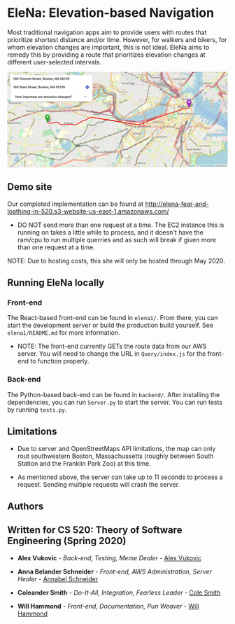 # EleNa: Elevation-based Navigation

Most traditional navigation apps aim to provide users with routes that prioritize shortest distance and/or time. However, for walkers and bikers, for whom elevation changes are important, this is not ideal. EleNa aims to remedy this by providing a route that prioritizes elevation changes at different user-selected intervals.

![Picture of EleNa application](EleNa_application.PNG)

## Demo site

Our completed implementation can be found at http://elena-fear-and-loathing-in-520.s3-website-us-east-1.amazonaws.com/

- DO NOT send more than one request at a time. The EC2 instance this is running on takes a little while to process, and it doesn't have the ram/cpu to run multiple querries and as such will break if given more than one request at a time.

NOTE: Due to hosting costs, this site will only be hosted through May 2020.

## Running EleNa locally

### Front-end

The React-based front-end can be found in `elena1/`. From there, you can start the development server or build the production build yourself. See `elena1/README.md` for more information.

- NOTE: The front-end currently GETs the route data from our AWS server. You will need to change the URL in `Query/index.js` for the front-end to function properly.

### Back-end

The Python-based back-end can be found in `backend/`. After installing the dependencies, you can run `Server.py` to start the server. You can run tests by running `tests.py`.

## Limitations

- Due to server and OpenStreetMaps API limitations, the map can only rout southwestern Boston, Massachussetts (roughly between South Station and the Franklin Park Zoo) at this time.

- As mentioned above, the server can take up to 11 seconds to process a request. Sending multiple requests will crash the server.

## Authors

## Written for CS 520: Theory of Software Engineering (Spring 2020)

- **Alex Vukovic** - *Back-end, Testing, Meme Dealer* - [Alex Vukovic](https://github.com/AVukovic)

- **Anna Belander Schneider** - *Front-end, AWS Administration, Server Healer* - [Annabel Schneider](https://github.com/fire-and-yikes)

- **Coleander Smith** - *Do-It-All, Integration, Fearless Leader* - [Cole Smith](https://github.com/Th3OnlyN00b)

- **Will Hammond** - *Front-end, Documentation, Pun Weaver* - [Will Hammond](https://github.com/wkhammond)
